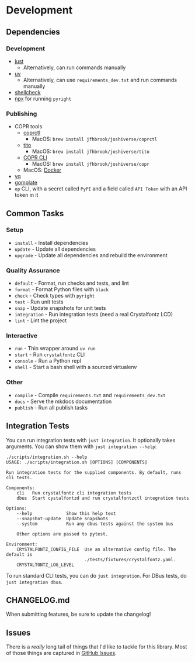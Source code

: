 # Development

## Dependencies

### Development

- [just](https://github.com/casey/just)
  - Alternatively, can run commands manually
- [uv](https://github.com/astral-sh/uv)
  - Alternatively, can use `requirements_dev.txt` and run commands manually
- [shellcheck](https://github.com/koalaman/shellcheck)
- [npx](https://docs.npmjs.com/cli/v8/commands/npx/) for running `pyright`

### Publishing

- COPR tools
  - [coprctl](https://github.com/jfhbrook/public/tree/main/coprctl)
    - MacOS: `brew install jfhbrook/joshiverse/coprctl`
  - [tito](https://github.com/rpm-software-management/tito)
    - MacOS: `brew install jfhbrook/joshiverse/tito`
  - [COPR CLI](https://developer.fedoraproject.org/deployment/copr/copr-cli.html)
    - MacOS: `brew install jfhbrook/joshiverse/copr`
  - MacOS: [Docker](https://www.docker.com/)
- [yq](https://github.com/mikefarah/yq)
- [gomplate](https://github.com/hairyhenderson/gomplate)
- `op` CLI, with a secret called `PyPI` and a field called `API Token` with an API token in it

## Common Tasks

### Setup

- `install` - Install dependencies
- `update` - Update all dependencies
- `upgrade` - Update all dependencies and rebuild the environment

### Quality Assurance

- `default` - Format, run checks and tests, and lint
- `format` - Format Python files with `black`
- `check` - Check types with `pyright`
- `test` - Run unit tests
- `snap` - Update snapshots for unit tests
- `integration` - Run integration tests (need a real Crystalfontz LCD)
- `lint` - Lint the project

### Interactive

- `run` - Thin wrapper around `uv run`
- `start` - Run `crystalfontz` CLI
- `console` - Run a Python repl
- `shell` - Start a bash shell with a sourced virtualenv

### Other

- `compile` - Compile `requirements.txt` and `requirements_dev.txt`
- `docs` - Serve the mkdocs documentation
- `publish` - Run all publish tasks

## Integration Tests

You can run integration tests with `just integration`. It optionally takes arguments. You can show them with `just integration --help`:

```
./scripts/integration.sh --help
USAGE: ./scripts/integration.sh [OPTIONS] [COMPONENTS]

Run integration tests for the supplied components. By default, runs cli tests.

Components:
    cli   Run crystalfontz cli integration tests
    dbus  Start cystalfontzd and run crystalfontzctl integration tests

Options:
    --help             Show this help text
    --snapshot-update  Update snapshots
    --system           Run any dbus tests against the system bus

    Other options are passed to pytest.

Environment:
    CRYSTALFONTZ_CONFIG_FILE  Use an alternative config file. The default is
                              ./tests/fixtures/crystalfontz.yaml.
    CRYSTALTONTZ_LOG_LEVEL
```

To run standard CLI tests, you can do `just integration`. For DBus tests, do `just integration dbus`.

## CHANGELOG.md

When submitting features, be sure to update the changelog!

## Issues

There is a *really* long tail of things that I'd like to tackle for this library. Most of those things are captured in [GitHub Issues](https://github.com/jfhbrook/crystalfontz/issues).
